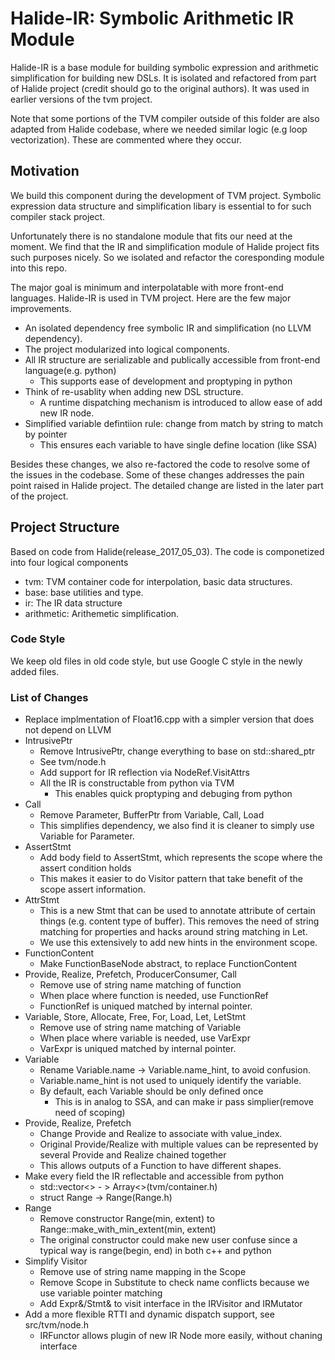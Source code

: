 # Halide-IR: Symbolic Arithmetic IR Module

Halide-IR is a base module for building symbolic expression and arithmetic simplification
for building new DSLs. It is isolated and refactored from part of Halide project (credit should go to the original authors).
It was used in earlier versions of the tvm project.

Note that some portions of the TVM compiler outside of this folder are also adapted from Halide codebase,
where we needed similar logic (e.g loop vectorization). These are commented where they occur.

## Motivation

We build this component during the development of TVM project.
Symbolic expression data structure and simplification libary
is essential to for such compiler stack project.

Unfortunately there is no standalone module that fits our need at the moment.
We find that the IR and simplification module of Halide project fits such purposes nicely.
So we isolated and refactor the coresponding module into this repo.

The major goal is minimum and interpolatable with more front-end languages.
Halide-IR is used in TVM project. Here are the few major improvements.

- An isolated dependency free symbolic IR and simplification (no LLVM dependency).
- The project modularized into logical components.
- All IR structure are serializable and publically accessible from front-end language(e.g. python)
  - This supports ease of development and proptyping in python
- Think of re-usablity when adding new DSL structure.
  - A runtime dispatching mechanism is introduced to allow ease of add new IR node.
- Simplified variable defintiion rule: change from match by string to match by pointer
  - This ensures each variable to have single define location (like SSA)

Besides these changes, we also re-factored the code to resolve some of the issues in the codebase.
Some of these changes addresses the pain point raised in Halide project.
The detailed change are listed in the later part of the project.

## Project Structure
Based on code from Halide(release_2017_05_03).
The code is componetized into four logical components

- tvm: TVM container code for interpolation, basic data structures.
- base: base utilities and type.
- ir: The IR data structure
- arithmetic: Arithemetic simplification.

### Code Style
We keep old files in old code style, but use Google C style in the newly added files.

### List of Changes
- Replace implmentation of Float16.cpp with a simpler version that does not depend on LLVM
- IntrusivePtr
  - Remove IntrusivePtr, change everything to base on std::shared_ptr
  - See tvm/node.h
  - Add support for IR reflection via NodeRef.VisitAttrs
  - All the IR is constructable from python via TVM
    - This enables quick proptyping and debuging from python
- Call
  - Remove Parameter, BufferPtr from Variable, Call, Load
  - This simplifies dependency, we also find it is cleaner to simply use Variable
    for Parameter.
- AssertStmt
  - Add body field to AssertStmt, which represents the scope where the assert condition holds
  - This makes it easier to do Visitor pattern that take benefit of the scope assert information.
- AttrStmt
  - This is a new Stmt that can be used to annotate attribute of certain things
    (e.g. content type of buffer).
    This removes the need of string matching for properties and hacks around string matching in Let.
  - We use this extensively to add new hints in the environment scope.
- FunctionContent
  - Make FunctionBaseNode abstract, to replace FunctionContent
- Provide, Realize, Prefetch, ProducerConsumer, Call
  - Remove use of string name matching of function
  - When place where function is needed, use FunctionRef
  - FunctionRef is uniqued matched by internal pointer.
- Variable, Store, Allocate, Free, For, Load, Let, LetStmt
  - Remove use of string name matching of Variable
  - When place where variable is needed, use VarExpr
  - VarExpr is uniqued matched by internal pointer.
- Variable
  - Rename Variable.name -> Variable.name_hint, to avoid confusion.
  - Variable.name_hint is not used to uniquely identify the variable.
  - By default, each Variable should be only defined once
    - This is in analog to SSA, and can make ir pass simplier(remove need of scoping)
- Provide, Realize, Prefetch
  - Change Provide and Realize to associate with value_index.
  - Original Provide/Realize with multiple values can be represented by several Provide and Realize chained together
  - This allows outputs of a Function to have different shapes.
- Make every field the IR reflectable and accessible from python
  - std::vector<> - > Array<>(tvm/container.h)
  - struct Range ->  Range(Range.h)
- Range
  - Remove constructor Range(min, extent) to Range::make_with_min_extent(min, extent)
  - The original constructor could make new user confuse since a typical way is
    range(begin, end) in both c++ and python
- Simplify Visitor
  - Remove use of string name mapping in the Scope
  - Remove Scope in Substitute to check name conflicts because we use variable pointer matching
  - Add Expr&/Stmt& to visit interface in the IRVisitor and IRMutator
- Add a more flexible RTTI and dynamic dispatch support, see src/tvm/node.h
  - IRFunctor allows plugin of new IR Node more easily, without chaning interface
